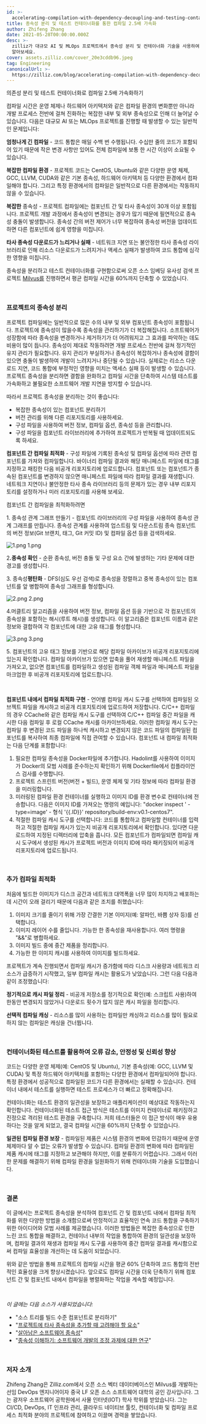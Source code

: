 ```yaml
---
id: >-
  accelerating-compilation-with-dependency-decoupling-and-testing-containerization.md
title: 종속성 분리 및 테스트 컨테이너화를 통한 컴파일 2.5배 가속화
author: Zhifeng Zhang
date: 2021-05-28T00:00:00.000Z
desc: >-
  zilliz가 대규모 AI 및 MLOps 프로젝트에서 종속성 분리 및 컨테이너화 기술을 사용하여 컴파일 시간을 2.5배 단축하는 방법을
  알아보세요.
cover: assets.zilliz.com/cover_20e3cddb96.jpeg
tag: Engineering
canonicalUrl: >-
  https://zilliz.com/blog/accelerating-compilation-with-dependency-decoupling-and-testing-containerization
---
```

<custom-h1>의존성 분리 및 테스트 컨테이너화로 컴파일 2.5배 가속화하기</custom-h1><p>컴파일 시간은 운영 체제나 하드웨어 아키텍처와 같은 컴파일 환경의 변화뿐만 아니라 개발 프로세스 전반에 걸쳐 진화하는 복잡한 내부 및 외부 종속성으로 인해 더 늘어날 수 있습니다. 다음은 대규모 AI 또는 MLOps 프로젝트를 진행할 때 발생할 수 있는 일반적인 문제입니다:</p>
<p><strong>엄청나게 긴 컴파일</strong> - 코드 통합은 매일 수백 번 수행됩니다. 수십만 줄의 코드가 포함되어 있기 때문에 작은 변경 사항만 있어도 전체 컴파일에 보통 한 시간 이상이 소요될 수 있습니다.</p>
<p><strong>복잡한 컴파일 환경</strong> - 프로젝트 코드는 CentOS, Ubuntu와 같은 다양한 운영 체제, GCC, LLVM, CUDA와 같은 기본 종속성, 하드웨어 아키텍처 등 다양한 환경에서 컴파일해야 합니다. 그리고 특정 환경에서의 컴파일은 일반적으로 다른 환경에서는 작동하지 않을 수 있습니다.</p>
<p><strong>복잡한</strong> 종속성 - 프로젝트 컴파일에는 컴포넌트 간 및 타사 종속성이 30개 이상 포함됩니다. 프로젝트 개발 과정에서 종속성이 변경되는 경우가 많기 때문에 필연적으로 종속성 충돌이 발생합니다. 종속성 간의 버전 제어가 너무 복잡하여 종속성 버전을 업데이트하면 다른 컴포넌트에 쉽게 영향을 미칩니다.</p>
<p><strong>타사 종속성 다운로드가 느리거나 실패</strong> - 네트워크 지연 또는 불안정한 타사 종속성 라이브러리로 인해 리소스 다운로드가 느려지거나 액세스 실패가 발생하여 코드 통합에 심각한 영향을 미칩니다.</p>
<p>종속성을 분리하고 테스트 컨테이너화를 구현함으로써 오픈 소스 임베딩 유사성 검색 프로젝트 <a href="https://milvus.io/">Milvus를</a> 진행하면서 평균 컴파일 시간을 60%까지 단축할 수 있었습니다.</p>
<p><br/></p>
<h3 id="Decouple-the-dependencies-of-the-project" class="common-anchor-header">프로젝트의 종속성 분리</h3><p>프로젝트 컴파일에는 일반적으로 많은 수의 내부 및 외부 컴포넌트 종속성이 포함됩니다. 프로젝트에 종속성이 많을수록 종속성을 관리하기가 더 복잡해집니다. 소프트웨어가 성장함에 따라 종속성을 변경하거나 제거하기가 더 어려워지고 그 효과를 파악하는 데도 비용이 많이 듭니다. 종속성이 제대로 작동하려면 개발 프로세스 전반에 걸쳐 정기적인 유지 관리가 필요합니다. 유지 관리가 부실하거나 종속성이 복잡하거나 종속성에 결함이 있으면 충돌이 발생하여 개발이 느려지거나 중단될 수 있습니다. 실제로는 리소스 다운로드 지연, 코드 통합에 부정적인 영향을 미치는 액세스 실패 등이 발생할 수 있습니다. 프로젝트 종속성을 분리하면 결함을 완화하고 컴파일 시간을 단축하여 시스템 테스트를 가속화하고 불필요한 소프트웨어 개발 지연을 방지할 수 있습니다.</p>
<p>따라서 프로젝트 종속성을 분리하는 것이 좋습니다:</p>
<ul>
<li>복잡한 종속성이 있는 컴포넌트 분리하기</li>
<li>버전 관리를 위해 다른 리포지토리를 사용하세요.</li>
<li>구성 파일을 사용하여 버전 정보, 컴파일 옵션, 종속성 등을 관리합니다.</li>
<li>구성 파일을 컴포넌트 라이브러리에 추가하여 프로젝트가 반복될 때 업데이트되도록 하세요.</li>
</ul>
<p><strong>컴포넌트 간 컴파일 최적화</strong> - 구성 파일에 기록된 종속성 및 컴파일 옵션에 따라 관련 컴포넌트를 가져와 컴파일합니다. 바이너리 컴파일 결과와 해당 매니페스트 파일에 태그를 지정하고 패킹한 다음 비공개 리포지토리에 업로드합니다. 컴포넌트 또는 컴포넌트가 종속된 컴포넌트를 변경하지 않으면 매니페스트 파일에 따라 컴파일 결과를 재생합니다. 네트워크 지연이나 불안정한 타사 종속 라이브러리 등의 문제가 있는 경우 내부 리포지토리를 설정하거나 미러 리포지토리를 사용해 보세요.</p>
<p>컴포넌트 간 컴파일을 최적화하려면</p>
<p>1. 종속성 관계 그래프 만들기 - 컴포넌트 라이브러리의 구성 파일을 사용하여 종속성 관계 그래프를 만듭니다. 종속성 관계를 사용하여 업스트림 및 다운스트림 종속 컴포넌트의 버전 정보(Git 브랜치, 태그, Git 커밋 ID) 및 컴파일 옵션 등을 검색하세요.</p>
<p>
  
   <span class="img-wrapper"> <img translate="no" src="https://assets.zilliz.com/1_949dffec32.png" alt="1.png" class="doc-image" id="1.png" />
   </span> <span class="img-wrapper"> <span>1.png</span> </span></p>
<p>2<strong>.종속성 확인</strong> - 순환 종속성, 버전 충돌 및 구성 요소 간에 발생하는 기타 문제에 대한 경고를 생성합니다.</p>
<p>3. 종속성<strong>평탄화</strong> - DFS(심도 우선 검색)로 종속성을 정렬하고 중복 종속성이 있는 컴포넌트를 앞 병합하여 종속성 그래프를 형성합니다.</p>
<p>
  
   <span class="img-wrapper"> <img translate="no" src="https://assets.zilliz.com/2_45130c55e4.png" alt="2.png" class="doc-image" id="2.png" />
   </span> <span class="img-wrapper"> <span>2.png</span> </span></p>
<p>4.머클트리 알고리즘을 사용하여 버전 정보, 컴파일 옵션 등을 기반으로 각 컴포넌트의 종속성을 포함하는 해시(루트 해시)를 생성합니다. 이 알고리즘은 컴포넌트 이름과 같은 정보와 결합하여 각 컴포넌트에 대한 고유 태그를 형성합니다.</p>
<p>
  
   <span class="img-wrapper"> <img translate="no" src="https://assets.zilliz.com/3_6a4fcdf4e3.png" alt="3.png" class="doc-image" id="3.png" />
   </span> <span class="img-wrapper"> <span>3.png</span> </span></p>
<p>5. 컴포넌트의 고유 태그 정보를 기반으로 해당 컴파일 아카이브가 비공개 리포지토리에 있는지 확인합니다. 컴파일 아카이브가 있으면 압축을 풀어 재생할 매니페스트 파일을 가져오고, 없으면 컴포넌트를 컴파일하고 생성된 컴파일 객체 파일과 매니페스트 파일을 마크업한 후 비공개 리포지토리에 업로드합니다.</p>
<p><br/></p>
<p><strong>컴포넌트 내에서 컴파일 최적화 구현</strong> - 언어별 컴파일 캐시 도구를 선택하여 컴파일된 오브젝트 파일을 캐시하고 비공개 리포지토리에 업로드하여 저장합니다. C/C++ 컴파일의 경우 CCache와 같은 컴파일 캐시 도구를 선택하여 C/C++ 컴파일 중간 파일을 캐시한 다음 컴파일 후 로컬 CCache 캐시를 아카이브하세요. 이러한 컴파일 캐시 도구는 컴파일 후 변경된 코드 파일을 하나씩 캐시하고 변경되지 않은 코드 파일의 컴파일된 컴포넌트를 복사하여 최종 컴파일에 직접 관여할 수 있습니다. 컴포넌트 내 컴파일 최적화는 다음 단계를 포함합니다:</p>
<ol>
<li>필요한 컴파일 종속성을 Docker파일에 추가합니다. Hadolint를 사용하여 이미지가 Docker의 모범 사례를 준수하는지 확인하기 위해 Dockerfile에서 컴플라이언스 검사를 수행합니다.</li>
<li>프로젝트 스프린트 버전(버전 + 빌드), 운영 체제 및 기타 정보에 따라 컴파일 환경을 미러링합니다.</li>
<li>미러링된 컴파일 환경 컨테이너를 실행하고 이미지 ID를 환경 변수로 컨테이너에 전송합니다. 다음은 이미지 ID를 가져오는 명령의 예입니다: "docker inspect ' - type=image' - 형식 '{{.ID}}' repository/build-env:v0.1-centos7".</li>
<li>적절한 컴파일 캐시 도구를 선택합니다: 코드를 통합하고 컴파일할 컨테이너를 입력하고 적절한 컴파일 캐시가 있는지 비공개 리포지토리에서 확인합니다. 있다면 다운로드하여 지정된 디렉터리에 압축을 풉니다. 모든 컴포넌트가 컴파일되면 컴파일 캐시 도구에서 생성된 캐시가 프로젝트 버전과 이미지 ID에 따라 패키징되어 비공개 리포지토리에 업로드됩니다.</li>
</ol>
<p><br/></p>
<h3 id="Further-compilation-optimization" class="common-anchor-header">추가 컴파일 최적화</h3><p>처음에 빌드한 이미지가 디스크 공간과 네트워크 대역폭을 너무 많이 차지하고 배포하는 데 시간이 오래 걸리기 때문에 다음과 같은 조치를 취했습니다:</p>
<ol>
<li>이미지 크기를 줄이기 위해 가장 간결한 기본 이미지(예: 알파인, 바쁨 상자 등)를 선택합니다.</li>
<li>이미지 레이어 수를 줄입니다. 가능한 한 종속성을 재사용합니다. 여러 명령을 "&amp;&amp;"로 병합하세요.</li>
<li>이미지 빌드 중에 중간 제품을 정리합니다.</li>
<li>가능한 한 이미지 캐시를 사용하여 이미지를 빌드하세요.</li>
</ol>
<p>프로젝트가 계속 진행되면서 컴파일 캐시가 증가함에 따라 디스크 사용량과 네트워크 리소스가 급증하기 시작했고, 일부 컴파일 캐시는 활용도가 낮았습니다. 그런 다음 다음과 같이 조정했습니다:</p>
<p><strong>정기적으로 캐시 파일 정리</strong> - 비공개 저장소를 정기적으로 확인(예: 스크립트 사용)하여 한동안 변경되지 않았거나 다운로드 횟수가 많지 않은 캐시 파일을 정리합니다.</p>
<p><strong>선택적 컴파일 캐싱</strong> - 리소스를 많이 사용하는 컴파일만 캐싱하고 리소스를 많이 필요로 하지 않는 컴파일은 캐싱을 건너뜁니다.</p>
<p><br/></p>
<h3 id="Leveraging-containerized-testing-to-reduce-errors-improve-stability-and-reliability" class="common-anchor-header">컨테이너화된 테스트를 활용하여 오류 감소, 안정성 및 신뢰성 향상</h3><p>코드는 다양한 운영 체제(예: CentOS 및 Ubuntu), 기본 종속성(예: GCC, LLVM 및 CUDA) 및 특정 하드웨어 아키텍처를 포함하는 다양한 환경에서 컴파일되어야 합니다. 특정 환경에서 성공적으로 컴파일된 코드가 다른 환경에서는 실패할 수 있습니다. 컨테이너 내에서 테스트를 실행하면 테스트 프로세스가 더 빠르고 정확해집니다.</p>
<p>컨테이너화는 테스트 환경의 일관성을 보장하고 애플리케이션이 예상대로 작동하는지 확인합니다. 컨테이너화된 테스트 접근 방식은 테스트를 이미지 컨테이너로 패키징하고 진정으로 격리된 테스트 환경을 구축합니다. 저희 테스터들은 이 접근 방식이 매우 유용하다는 것을 알게 되었고, 결국 컴파일 시간을 60%까지 단축할 수 있었습니다.</p>
<p><strong>일관된 컴파일 환경 보장</strong> - 컴파일된 제품은 시스템 환경의 변화에 민감하기 때문에 운영 체제마다 알 수 없는 오류가 발생할 수 있습니다. 컴파일 환경의 변화에 따라 컴파일된 제품 캐시에 태그를 지정하고 보관해야 하지만, 이를 분류하기 어렵습니다. 그래서 이러한 문제를 해결하기 위해 컴파일 환경을 일원화하기 위해 컨테이너화 기술을 도입했습니다.</p>
<p><br/></p>
<h3 id="Conclusion" class="common-anchor-header">결론</h3><p>이 글에서는 프로젝트 종속성을 분석하여 컴포넌트 간 및 컴포넌트 내에서 컴파일 최적화를 위한 다양한 방법을 소개함으로써 안정적이고 효율적인 연속 코드 통합을 구축하기 위한 아이디어와 모범 사례를 제공했습니다. 이러한 방법들은 복잡한 종속성으로 인한 느린 코드 통합을 해결하고, 컨테이너 내부의 작업을 통합하여 환경의 일관성을 보장하며, 컴파일 결과의 재생과 컴파일 캐시 도구를 사용하여 중간 컴파일 결과를 캐시함으로써 컴파일 효율성을 개선하는 데 도움이 되었습니다.</p>
<p>위와 같은 방법을 통해 프로젝트의 컴파일 시간을 평균 60% 단축하여 코드 통합의 전반적인 효율성을 크게 향상시켰습니다. 앞으로도 컴파일 시간을 더욱 단축하기 위해 컴포넌트 간 및 컴포넌트 내에서 컴파일을 병렬화하는 작업을 계속할 예정입니다.</p>
<p><br/></p>
<p><em>이 글에는 다음 소스가 사용되었습니다:</em></p>
<ul>
<li>"소스 트리를 빌드 수준 컴포넌트로 분리하기"</li>
<li>"<a href="https://dev.to/brpaz/factors-to-consider-when-adding-third-party-dependencies-to-a-project-46hf">프로젝트에 타사 종속성을 추가할 때 고려해야 할 요소</a>"</li>
<li>"<a href="https://queue.acm.org/detail.cfm?id=3344149">살아남은 소프트웨어 종속성</a>"</li>
<li>"<a href="https://www.cc.gatech.edu/~beki/t1.pdf">종속성 이해하기: 소프트웨어 개발의 조정 과제에 대한 연구</a>"</li>
</ul>
<p><br/></p>
<h3 id="About-the-author" class="common-anchor-header">저자 소개</h3><p>Zhifeng Zhang은 Zilliz.com에서 오픈 소스 벡터 데이터베이스인 Milvus를 개발하는 선임 DevOps 엔지니어이자 중국 LF 오픈 소스 소프트웨어 대학의 공인 강사입니다. 그는 광저우 소프트웨어 공학원에서 사물 인터넷(IOT) 학사 학위를 받았습니다. 그는 CI/CD, DevOps, IT 인프라 관리, 클라우드 네이티브 툴킷, 컨테이너화 및 컴파일 프로세스 최적화 분야의 프로젝트에 참여하고 이끌며 경력을 쌓았습니다.</p>
